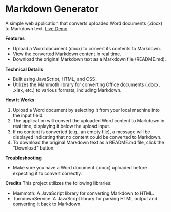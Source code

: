 # Markdown Generator

A simple web application that converts uploaded Word documents (.docx) to Markdown text.
[Live Demo](https://saboye.github.io/word2markdown/)

**Features**

- Upload a Word document (docx) to convert its contents to Markdown.
- View the converted Markdown content in real time.
- Download the original Markdown text as a Markdown file (README.md).

**Technical Details**

- Built using JavaScript, HTML, and CSS.
- Utilizes the Mammoth library for converting Office documents (.docx, .xlsx, etc.) to various formats, including Markdown.

**How it Works**

1.  Upload a Word document by selecting it from your local machine into the input field.
2.  The application will convert the uploaded Word content to Markdown in real time, displaying it below the upload input.
3.  If no content is converted (e.g., an empty file), a message will be displayed indicating that no content could be converted to Markdown.
4.  To download the original Markdown text as a README.md file, click the "Download" button.

**Troubleshooting**

- Make sure you have a Word document (.docx) uploaded before expecting it to convert correctly.

**Credits**
This project utilizes the following libraries:

- Mammoth: A JavaScript library for converting Markdown to HTML.
- TurndownService: A JavaScript library for parsing HTML output and converting it back to Markdown.
